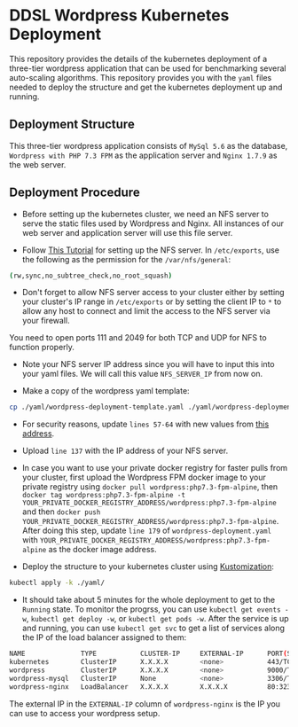 # DDSL Wordpress Kubernetes Deployment

This repository provides the details of the kubernetes deployment of a three-tier wordpress application that can be used for benchmarking several auto-scaling algorithms.
This repository provides you with the `yaml` files needed to deploy the structure and get the kubernetes deployment up and running.

## Deployment Structure

This three-tier wordpress application consists of `MySql 5.6` as the database, `Wordpress with PHP 7.3 FPM` as the application server and `Nginx 1.7.9` as the web server.
 
 ## Deployment Procedure

 - Before setting up the kubernetes cluster, we need an NFS server to serve the static files used by Wordpress and Nginx. All instances of our web server and application server will use this file server. 
 
 - Follow [This Tutorial](https://www.digitalocean.com/community/tutorials/how-to-set-up-an-nfs-mount-on-ubuntu-16-04) for setting up the NFS server. In `/etc/exports`, use the following as the permission for the `/var/nfs/general`:

```sh
(rw,sync,no_subtree_check,no_root_squash)
```

- Don't forget to allow NFS server access to your cluster either by setting your cluster's IP range in `/etc/exports` or by setting the client IP to `*` to allow any host to connect and limit the access to the NFS server via your firewall.

<aside class="notice">
You need to open ports 111 and 2049 for both TCP and UDP for NFS to function properly.
</aside>


- Note your NFS server IP address since you will have to input this into your yaml files. We will call this value `NFS_SERVER_IP` from now on.

- Make a copy of the wordpress yaml template:

```sh
cp ./yaml/wordpress-deployment-template.yaml ./yaml/wordpress-deployment.yaml
```

- For security reasons, update `lines 57-64` with new values from [this address](https://api.wordpress.org/secret-key/1.1/salt/).

- Upload `line 137` with the IP address of your NFS server.

- In case you want to use your private docker registry for faster pulls from your cluster, first upload the Wordpress FPM docker image to your private registry using `docker pull wordpress:php7.3-fpm-alpine`, then `docker tag wordpress:php7.3-fpm-alpine -t YOUR_PRIVATE_DOCKER_REGISTRY_ADDRESS/wordpress:php7.3-fpm-alpine` and then `docker push YOUR_PRIVATE_DOCKER_REGISTRY_ADDRESS/wordpress:php7.3-fpm-alpine`. After doing this step, update `line 179` of `wordpress-deployment.yaml` with `YOUR_PRIVATE_DOCKER_REGISTRY_ADDRESS/wordpress:php7.3-fpm-alpine` as the docker image address.

- Deploy the structure to your kubernetes cluster using [Kustomization](https://kustomize.io/):

```sh
kubectl apply -k ./yaml/
```

- It should take about 5 minutes for the whole deployment to get to the `Running` state. To monitor the progrss, you can use `kubectl get events -w`, `kubectl get deploy -w`, or `kubectl get pods -w`. After the service is up and running, you can use `kubectl get svc` to get a list of services along the IP of the load balancer assigned to them:

```sh
NAME              TYPE           CLUSTER-IP     EXTERNAL-IP      PORT(S)          AGE
kubernetes        ClusterIP      X.X.X.X        <none>           443/TCP          14d
wordpress         ClusterIP      X.X.X.X        <none>           9000/TCP         14d
wordpress-mysql   ClusterIP      None           <none>           3306/TCP         14d
wordpress-nginx   LoadBalancer   X.X.X.X        X.X.X.X          80:32349/TCP     14d
```

The external IP in the `EXTERNAL-IP` column of `wordpress-nginx` is the IP you can use to access your wordpress setup.
